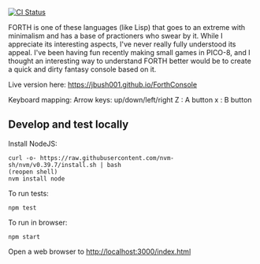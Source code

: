 [![CI Status](https://github.com/jbush001/fconsole/actions/workflows/node.js.yml/badge.svg)](https://github.com/jbush001/fconsole/actions/workflows/node.js.yml)

FORTH is one of these languages (like Lisp) that goes to an extreme with minimalism
and has a base of practioners who swear by it. While I appreciate its interesting 
aspects, I've never really fully understood its appeal. I've been having fun recently 
making small games in PICO-8, and I thought an interesting way to understand FORTH better 
would be to create a quick and dirty fantasy console based on it.

Live version here: <https://jbush001.github.io/ForthConsole>

Keyboard mapping:
    Arrow keys: up/down/left/right
    Z : A button
    x : B button

## Develop and test locally

Install NodeJS:

    curl -o- https://raw.githubusercontent.com/nvm-sh/nvm/v0.39.7/install.sh | bash
    (reopen shell)
    nvm install node

To run tests:

    npm test

To run in browser:

    npm start

Open a web browser to <http://localhost:3000/index.html>

